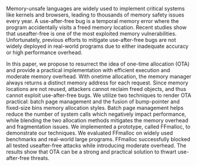 Memory-unsafe languages are widely used to implement critical systems
like kernels and browsers, leading to thousands of memory safety
issues every year. A use-after-free bug is a temporal memory error
where the program accidentally visits a freed memory location. Recent
studies show that useafter-free is one of the most exploited memory
vulnerabilities.  Unfortunately, previous efforts to mitigate
use-after-free bugs are not widely deployed in real-world programs due
to either inadequate accuracy or high performance overhead.

In this paper, we propose to resurrect the idea of one-time allocation
(OTA) and provide a practical implementation with efficient execution
and moderate memory overhead. With onetime allocation, the memory
manager always returns a distinct memory address for each
request. Since memory locations are not reused, attackers cannot
reclaim freed objects, and thus cannot exploit use-after-free bugs. We
utilize two techniques to render OTA practical: batch page management
and the fusion of bump-pointer and fixed-size bins memory allocation
styles. Batch page management helps reduce the number of system calls
which negatively impact performance, while blending the two allocation
methods mitigates the memory overhead and fragmentation issues. We
implemented a prototype, called FFmalloc, to demonstrate our
techniques. We evaluated FFmalloc on widely used benchmarks and
real-world large programs. FFmalloc successfully blocked all tested
useafter-free attacks while introducing moderate overhead. The results
show that OTA can be a strong and practical solution to thwart
use-after-free threats.

